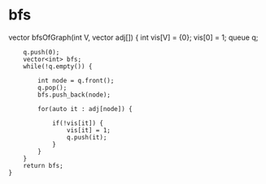 # bfs

vector<int> bfsOfGraph(int V, vector<int> adj[]) {
        int vis[V] = {0}; 
        vis[0] = 1; 
        queue<int> q;
      
        q.push(0); 
        vector<int> bfs; 
        while(!q.empty()) {
          
            int node = q.front(); 
            q.pop(); 
            bfs.push_back(node); 
            
            for(auto it : adj[node]) {
                
                if(!vis[it]) {
                    vis[it] = 1; 
                    q.push(it); 
                }
            }
        }
        return bfs; 
    }

